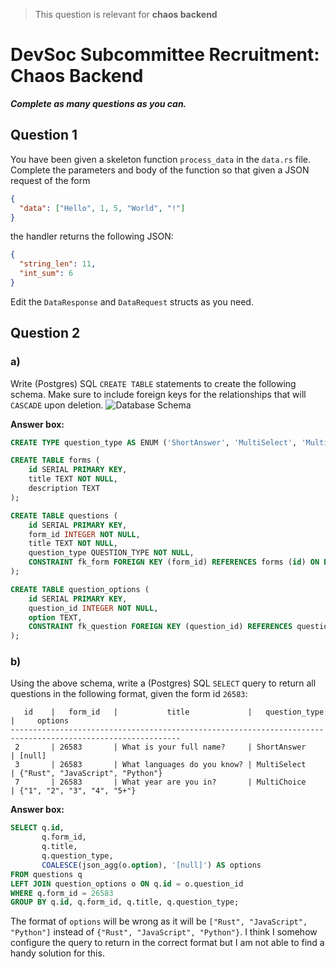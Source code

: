 > This question is relevant for **chaos backend**

# DevSoc Subcommittee Recruitment: Chaos Backend

***Complete as many questions as you can.***

## Question 1
You have been given a skeleton function `process_data` in the `data.rs` file.
Complete the parameters and body of the function so that given a JSON request of the form

```json
{
  "data": ["Hello", 1, 5, "World", "!"]
}
```

the handler returns the following JSON:
```json
{
  "string_len": 11,
  "int_sum": 6
}
```

Edit the `DataResponse` and `DataRequest` structs as you need.

## Question 2

### a)
Write (Postgres) SQL `CREATE TABLE` statements to create the following schema.
Make sure to include foreign keys for the relationships that will `CASCADE` upon deletion.
![Database Schema](db_schema.png)

**Answer box:**
```sql
CREATE TYPE question_type AS ENUM ('ShortAnswer', 'MultiSelect', 'MultiChoice');

CREATE TABLE forms (
    id SERIAL PRIMARY KEY,
    title TEXT NOT NULL,
    description TEXT
);

CREATE TABLE questions (
    id SERIAL PRIMARY KEY,
    form_id INTEGER NOT NULL,
    title TEXT NOT NULL,
    question_type QUESTION_TYPE NOT NULL,
    CONSTRAINT fk_form FOREIGN KEY (form_id) REFERENCES forms (id) ON DELETE CASCADE
);

CREATE TABLE question_options (
    id SERIAL PRIMARY KEY,
    question_id INTEGER NOT NULL,
    option TEXT,
    CONSTRAINT fk_question FOREIGN KEY (question_id) REFERENCES questions (id) ON DELETE CASCADE
);
```

### b)
Using the above schema, write a (Postgres) SQL `SELECT` query to return all questions in the following format, given the form id `26583`:
```
   id    |   form_id   |           title             |   question_type   |     options
------------------------------------------------------------------------------------------------------------
 2       | 26583       | What is your full name?     | ShortAnswer       | [null]
 3       | 26583       | What languages do you know? | MultiSelect       | {"Rust", "JavaScript", "Python"}
 7       | 26583       | What year are you in?       | MultiChoice       | {"1", "2", "3", "4", "5+"}
```

**Answer box:**

```sql
SELECT q.id,
       q.form_id,
       q.title,
       q.question_type,
       COALESCE(json_agg(o.option), '[null]') AS options
FROM questions q
LEFT JOIN question_options o ON q.id = o.question_id
WHERE q.form_id = 26583
GROUP BY q.id, q.form_id, q.title, q.question_type;
```

The format of `options` will be wrong as it will be `["Rust", "JavaScript", "Python"]` instead of `{"Rust", "JavaScript", "Python"}`.
I think I somehow configure the query to return in the correct format but I am not able to find a handy solution for this.
